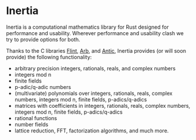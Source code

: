 # Inertia

Inertia is a computational mathematics library for Rust designed for performance and usability. Wherever performance and usability clash we try to provide options for both.

Thanks to the C libraries [Flint](https://flintlib.org/doc/), [Arb](https://arblib.org/), and [Antic](https://github.com/wbhart/antic), Inertia provides (or will soon provide) the following functionality:

- arbitrary precision integers, rationals, reals, and complex numbers
- integers mod n
- finite fields
- p-adic/q-adic numbers
- (multivariate) polynomials over integers, rationals, reals, complex numbers, integers mod n, finite fields, p-adics/q-adics
- matrices with coefficients in integers, rationals, reals, complex numbers, integers mod n, finite fields, p-adics/q-adics
- rational functions
- number fields
- lattice reduction, FFT, factorization algorithms, and much more.
